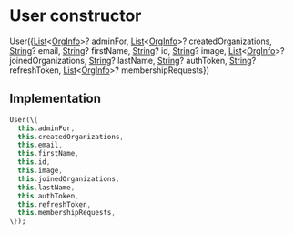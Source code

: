 


# User constructor







User(\{[List](https:api.flutter.dev/flutter/dart-core/List-class.html)&lt;[OrgInfo](../../models_organization_org_info/OrgInfo-class.md)\>? adminFor, [List](https:api.flutter.dev/flutter/dart-core/List-class.html)&lt;[OrgInfo](../../models_organization_org_info/OrgInfo-class.md)\>? createdOrganizations, [String](https:api.flutter.dev/flutter/dart-core/String-class.html)? email, [String](https:api.flutter.dev/flutter/dart-core/String-class.html)? firstName, [String](https:api.flutter.dev/flutter/dart-core/String-class.html)? id, [String](https:api.flutter.dev/flutter/dart-core/String-class.html)? image, [List](https:api.flutter.dev/flutter/dart-core/List-class.html)&lt;[OrgInfo](../../models_organization_org_info/OrgInfo-class.md)\>? joinedOrganizations, [String](https:api.flutter.dev/flutter/dart-core/String-class.html)? lastName, [String](https:api.flutter.dev/flutter/dart-core/String-class.html)? authToken, [String](https:api.flutter.dev/flutter/dart-core/String-class.html)? refreshToken, [List](https:api.flutter.dev/flutter/dart-core/List-class.html)&lt;[OrgInfo](../../models_organization_org_info/OrgInfo-class.md)\>? membershipRequests\})





## Implementation

```dart
User(\{
  this.adminFor,
  this.createdOrganizations,
  this.email,
  this.firstName,
  this.id,
  this.image,
  this.joinedOrganizations,
  this.lastName,
  this.authToken,
  this.refreshToken,
  this.membershipRequests,
\});
```







